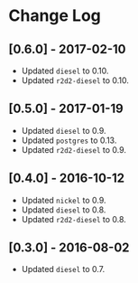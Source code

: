 # Change Log

## [0.6.0] - 2017-02-10

* Updated `diesel` to 0.10.
* Updated `r2d2-diesel` to 0.10.

## [0.5.0] - 2017-01-19

* Updated `diesel` to 0.9.
* Updated `postgres` to 0.13.
* Updated `r2d2-diesel` to 0.9.

## [0.4.0] - 2016-10-12

* Updated `nickel` to 0.9.
* Updated `diesel` to 0.8.
* Updated `r2d2-diesel` to 0.8.

## [0.3.0] - 2016-08-02

* Updated `diesel` to 0.7.
